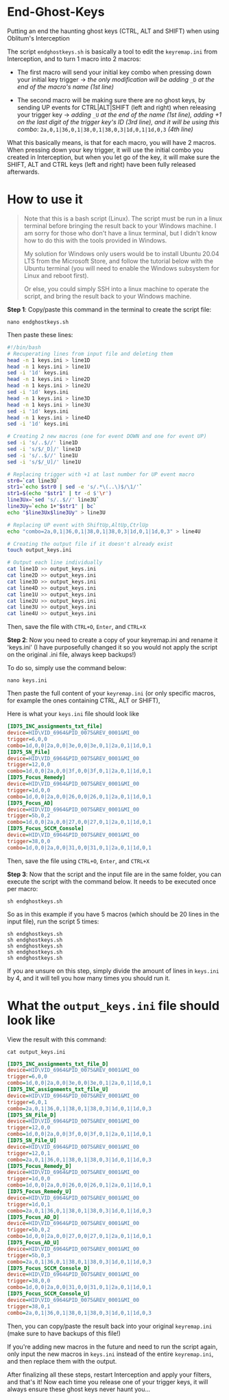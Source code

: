 # End-Ghost-Keys
Putting an end the haunting ghost keys (CTRL, ALT and SHIFT) when using Oblitum's Interception
 
The script `endghostkeys.sh` is basically a tool to edit the `keyremap.ini` from Interception, and to turn 1 macro into 2 macros:
- The first macro will send your initial key combo when pressing down your initial key trigger ->
*the only modification will be adding* `_D` *at the end of the macro's name (1st line)*

- The second macro will be making sure there are no ghost keys, by sending UP events for CTRL|ALT|SHIFT (left and right) when releasing your trigger key ->
*adding* `_U` *at the end of the name (1st line), adding +1 on the last digit of the trigger key's ID (3rd line), and it will be using this combo*: `2a,0,1|36,0,1|38,0,1|38,0,3|1d,0,1|1d,0,3` *(4th line)*

What this basically means, is that for each macro, you will have 2 macros. When pressing down your key trigger, it will use the initial combo you created in Interception, but when you let go of the key, it will make sure the SHIFT, ALT and CTRL keys (left and right) have been fully released afterwards.

# How to use it

> Note that this is a bash script (Linux). The script must be run in a linux terminal before bringing the result back to your Windows machine. I am sorry for those who don't have a linux terminal, but I didn't know how to do this with the tools provided in Windows.
> 
> My solution for Windows only users would be to install Ubuntu 20.04 LTS from the Microsoft Store, and follow the tutorial below with the Ubuntu terminal (you will need to enable the Windows subsystem for Linux and reboot first).
> 
> Or else, you could simply SSH into a linux machine to operate the script, and bring the result back to your Windows machine.

**Step 1**: Copy/paste this command in the terminal to create the script file:

```
nano endghostkeys.sh
```

Then paste these lines:

```sh
#!/bin/bash
# Recuperating lines from input file and deleting them
head -n 1 keys.ini > line1D
head -n 1 keys.ini > line1U
sed -i '1d' keys.ini
head -n 1 keys.ini > line2D
head -n 1 keys.ini > line2U
sed -i '1d' keys.ini
head -n 1 keys.ini > line3D
head -n 1 keys.ini > line3U
sed -i '1d' keys.ini
head -n 1 keys.ini > line4D
sed -i '1d' keys.ini

# Creating 2 new macros (one for event DOWN and one for event UP)
sed -i 's/..$//' line1D
sed -i 's/$/_D]/' line1D
sed -i 's/..$//' line1U
sed -i 's/$/_U]/' line1U

# Replacing trigger with +1 at last number for UP event macro
str0=`cat line3U`
str1=`echo $str0 | sed -e 's/.*\(..\)$/\1/'`
str1=$(echo "$str1" | tr -d $'\r')
line3Ux=`sed 's/..$//' line3U`
line3Uy=`echo 1+"$str1" | bc`
echo "$line3Ux$line3Uy" > line3U

# Replacing UP event with ShiftUp,AltUp,CtrlUp
echo "combo=2a,0,1|36,0,1|38,0,1|38,0,3|1d,0,1|1d,0,3" > line4U

# Creating the output file if it doesn't already exist
touch output_keys.ini

# Output each line individually
cat line1D >> output_keys.ini
cat line2D >> output_keys.ini
cat line3D >> output_keys.ini
cat line4D >> output_keys.ini
cat line1U >> output_keys.ini
cat line2U >> output_keys.ini
cat line3U >> output_keys.ini
cat line4U >> output_keys.ini
```

Then, save the file with `CTRL+O`, `Enter`, and `CTRL+X`

**Step 2**: Now you need to create a copy of your keyremap.ini and rename it 'keys.ini' (I have purposefully changed it so you would not apply the script on the original .ini file, always keep backups!)

To do so, simply use the command below:

```
nano keys.ini
```

Then paste the full content of your `keyremap.ini` (or only specific macros, for example the ones containing CTRL, ALT or SHIFT),

Here is what your `keys.ini` file should look like

```ini
[ID75_INC_assignments_txt_file]
device=HID\VID_6964&PID_0075&REV_0001&MI_00
trigger=6,0,0
combo=1d,0,0|2a,0,0|3e,0,0|3e,0,1|2a,0,1|1d,0,1
[ID75_SN_File]
device=HID\VID_6964&PID_0075&REV_0001&MI_00
trigger=12,0,0
combo=1d,0,0|2a,0,0|3f,0,0|3f,0,1|2a,0,1|1d,0,1
[ID75_Focus_Remedy]
device=HID\VID_6964&PID_0075&REV_0001&MI_00
trigger=1d,0,0
combo=1d,0,0|2a,0,0|26,0,0|26,0,1|2a,0,1|1d,0,1
[ID75_Focus_AD]
device=HID\VID_6964&PID_0075&REV_0001&MI_00
trigger=5b,0,2
combo=1d,0,0|2a,0,0|27,0,0|27,0,1|2a,0,1|1d,0,1
[ID75_Focus_SCCM_Console]
device=HID\VID_6964&PID_0075&REV_0001&MI_00
trigger=38,0,0
combo=1d,0,0|2a,0,0|31,0,0|31,0,1|2a,0,1|1d,0,1
```

Then, save the file using `CTRL+O`, `Enter`, and `CTRL+X`

**Step 3**: Now that the script and the input file are in the same folder, you can execute the script with the command below. It needs to be executed once per macro:

```
sh endghostkeys.sh
```

So as in this example if you have 5 macros (which should be 20 lines in the input file), run the script 5 times:

```
sh endghostkeys.sh
sh endghostkeys.sh
sh endghostkeys.sh
sh endghostkeys.sh
sh endghostkeys.sh
```

If you are unsure on this step, simply divide the amount of lines in `keys.ini` by 4, and it will tell you how many times you should run it.

# What the `output_keys.ini` file should look like

View the result with this command:

```
cat output_keys.ini
```

```ini
[ID75_INC_assignments_txt_file_D]
device=HID\VID_6964&PID_0075&REV_0001&MI_00
trigger=6,0,0
combo=1d,0,0|2a,0,0|3e,0,0|3e,0,1|2a,0,1|1d,0,1
[ID75_INC_assignments_txt_file_U]
device=HID\VID_6964&PID_0075&REV_0001&MI_00
trigger=6,0,1
combo=2a,0,1|36,0,1|38,0,1|38,0,3|1d,0,1|1d,0,3
[ID75_SN_File_D]
device=HID\VID_6964&PID_0075&REV_0001&MI_00
trigger=12,0,0
combo=1d,0,0|2a,0,0|3f,0,0|3f,0,1|2a,0,1|1d,0,1
[ID75_SN_File_U]
device=HID\VID_6964&PID_0075&REV_0001&MI_00
trigger=12,0,1
combo=2a,0,1|36,0,1|38,0,1|38,0,3|1d,0,1|1d,0,3
[ID75_Focus_Remedy_D]
device=HID\VID_6964&PID_0075&REV_0001&MI_00
trigger=1d,0,0
combo=1d,0,0|2a,0,0|26,0,0|26,0,1|2a,0,1|1d,0,1
[ID75_Focus_Remedy_U]
device=HID\VID_6964&PID_0075&REV_0001&MI_00
trigger=1d,0,1
combo=2a,0,1|36,0,1|38,0,1|38,0,3|1d,0,1|1d,0,3
[ID75_Focus_AD_D]
device=HID\VID_6964&PID_0075&REV_0001&MI_00
trigger=5b,0,2
combo=1d,0,0|2a,0,0|27,0,0|27,0,1|2a,0,1|1d,0,1
[ID75_Focus_AD_U]
device=HID\VID_6964&PID_0075&REV_0001&MI_00
trigger=5b,0,3
combo=2a,0,1|36,0,1|38,0,1|38,0,3|1d,0,1|1d,0,3
[ID75_Focus_SCCM_Console_D]
device=HID\VID_6964&PID_0075&REV_0001&MI_00
trigger=38,0,0
combo=1d,0,0|2a,0,0|31,0,0|31,0,1|2a,0,1|1d,0,1
[ID75_Focus_SCCM_Console_U]
device=HID\VID_6964&PID_0075&REV_0001&MI_00
trigger=38,0,1
combo=2a,0,1|36,0,1|38,0,1|38,0,3|1d,0,1|1d,0,3
```

Then, you can copy/paste the result back into your original `keyremap.ini` (make sure to have backups of this file!)

If you're adding new macros in the future and need to run the script again, only input the new macros in `keys.ini` instead of the entire `keyremap.ini`, and then replace them with the output.

After finalizing all these steps, restart Interception and apply your filters, and that's it! Now each time you release one of your trigger keys, it will always ensure these ghost keys never haunt you...
